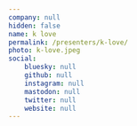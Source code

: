 ```yaml
---
company: null
hidden: false
name: k love
permalink: /presenters/k-love/
photo: k-love.jpeg
social:
    bluesky: null
    github: null
    instagram: null
    mastodon: null
    twitter: null
    website: null
---
```


